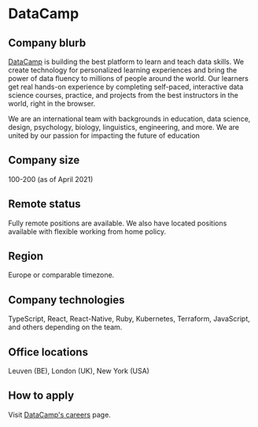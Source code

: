 # DataCamp

## Company blurb

[DataCamp](https://datacamp.com) is building the best platform to learn and teach data skills. We create technology for personalized learning experiences and bring the power of data fluency to millions of people around the world. Our learners get real hands-on experience by completing self-paced, interactive data science courses, practice, and projects from the best instructors in the world, right in the browser.

We are an international team with backgrounds in education, data science, design, psychology, biology, linguistics, engineering, and more. We are united by our passion for impacting the future of education

## Company size

100-200 (as of April 2021)

## Remote status

Fully remote positions are available. We also have located positions available with flexible working from home policy.

## Region

Europe or comparable timezone.

## Company technologies

TypeScript, React, React-Native, Ruby, Kubernetes, Terraform, JavaScript, and others depending on the team.

## Office locations

Leuven (BE), London (UK), New York (USA)

## How to apply

Visit [DataCamp's careers](https://datacamp.com/careers) page.
